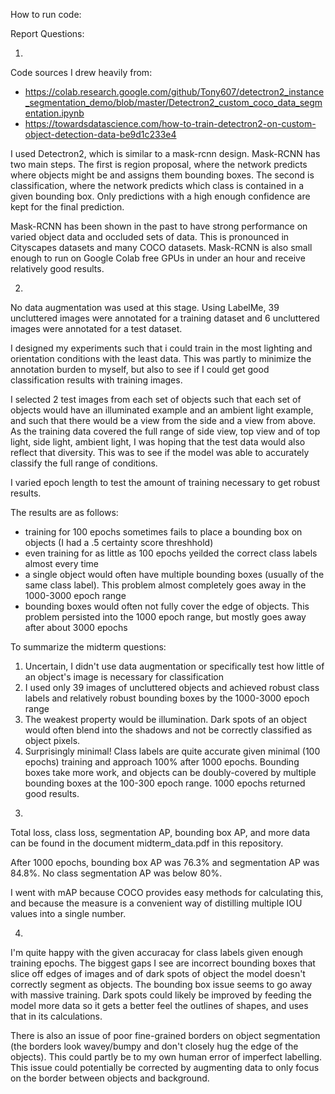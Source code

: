 How to run code:



Report Questions:

1) 

Code sources I drew heavily from: 
- https://colab.research.google.com/github/Tony607/detectron2_instance_segmentation_demo/blob/master/Detectron2_custom_coco_data_segmentation.ipynb
- https://towardsdatascience.com/how-to-train-detectron2-on-custom-object-detection-data-be9d1c233e4
 
I used Detectron2, which is similar to a mask-rcnn design. Mask-RCNN has two main steps. The first is region proposal, where the network predicts where objects might be and assigns them bounding boxes. The second is classification, where the network predicts which class is contained in a given bounding box. Only predictions with a high enough confidence are kept for the final prediction. 
 
Mask-RCNN has been shown in the past to have strong performance on varied object data and occluded sets of data. This is pronounced in Cityscapes datasets and many COCO datasets. Mask-RCNN is also small enough to run on Google Colab free GPUs in under an hour and receive relatively good results. 
 
2) 

No data augmentation was used at this stage. Using LabelMe, 39 uncluttered images were annotated for a training dataset and 6  uncluttered images were annotated for a test dataset.

I designed my experiments such that i could train in the most lighting and orientation conditions with the least data. This was partly to minimize the annotation burden to myself, but also to see if I could get good classification results with training images. 

I selected 2 test images from each set of objects such that each set of objects would have an illuminated example and an ambient light example, and such that there would be a view from the side and a view from above. As the training data covered the full range of side view, top view and of top light, side light, ambient light, I was hoping that the test data would also reflect that diversity. This was to see if the model was able to accurately classify the full range of conditions. 

I varied epoch length to test the amount of training necessary to get robust results. 

The results are as follows: 
- training for 100 epochs sometimes fails to place a bounding box on objects (I had a .5 certainty score threshhold) 
- even training for as little as 100 epochs yeilded the correct class labels almost every time
- a single object would often have multiple bounding boxes (usually of the same class label). This problem almost completely goes away in the 1000-3000 epoch range
- bounding boxes would often not fully cover the edge of objects. This problem persisted into the 1000 epoch range, but mostly goes away after about 3000 epochs

To summarize the midterm questions:
1. Uncertain, I didn't use data augmentation or specifically test how little of an object's image is necessary for classification
2. I used only 39 images of uncluttered objects and achieved robust class labels and relatively robust bounding boxes by the 1000-3000 epoch range
3. The weakest property would be illumination. Dark spots of an object would often blend into the shadows and not be correctly classified as object pixels. 
4. Surprisingly minimal! Class labels are quite accurate given minimal (100 epochs) training and approach 100% after 1000 epochs. Bounding boxes take more work, and objects can be doubly-covered by multiple bounding boxes at the 100-300 epoch range. 1000 epochs returned good results.

3)

Total loss, class loss, segmentation AP, bounding box AP, and more data can be found in the document midterm_data.pdf in this repository.

After 1000 epochs, bounding box AP was 76.3% and segmentation AP was 84.8%. No class segmentation AP was below 80%.

I went with mAP because COCO provides easy methods for calculating this, and because the measure is a convenient way of distilling multiple IOU values into a single number.

4)

I'm quite happy with the given accuracay for class labels given enough training epochs. The biggest gaps I see are incorrect bounding boxes that slice off edges of images and of dark spots of object the model doesn't correctly segment as objects. The bounding box issue seems to go away with massive training. Dark spots could likely be improved by feeding the model more data so it gets a better feel the outlines of shapes, and uses that in its calculations.

There is also an issue of poor fine-grained borders on object segmentation (the borders look wavey/bumpy and don't closely hug the edge of the objects). This could partly be to my own human error of imperfect labelling. This issue could potentially be corrected by augmenting data to only focus on the border between objects and background. 
